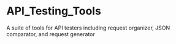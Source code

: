 # API_Testing_Tools
A suite of tools for API testers including request organizer, JSON comparator, and request generator

